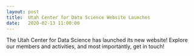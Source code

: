 ```yaml
---
layout: post
title:  Utah Center for Data Science Website Launches
date:   2020-02-13 11:00:00
---
```


The Utah Center for Data Science has launched its new website!  Explore our members and activities, and most importantly, get in touch! 
 
